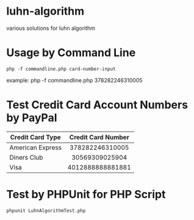 # luhn-algorithm
various solutions for luhn algorithm

# Usage by Command Line

```php -f commandline.php card-number-input```

example: php -f commandline.php 378282246310005

# Test Credit Card Account Numbers by PayPal

| Credit Card Type | Credit Card Number |
| ---------------- |:------------------:|
| American Express | 378282246310005    |
| Diners Club      | 30569309025904     |
| Visa             | 4012888888881881   |

# Test by PHPUnit for PHP Script

```phpunit LuhnAlgorithmTest.php```